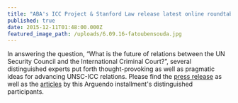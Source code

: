 ```yaml
---
title: "ABA's ICC Project & Stanford Law release latest online roundtable, Arguendo, on UN Security Council-ICC relations"
published: true
date: 2015-12-11T01:48:00.000Z
featured_image_path: /uploads/6.09.16-fatoubensouda.jpg
---
```



In answering the question, “What is the future of relations between the UN Security Council and the International Criminal Court?”, several distinguished experts put forth thought-provoking as well as pragmatic ideas for advancing UNSC-ICC relations. Please find the [press release](http://bit.ly/1Z1yks0) as well as the [articles](http://bit.ly/1Ok35B8) by this Arguendo installment's distinguished participants.